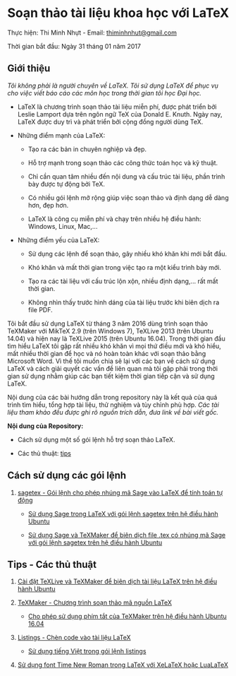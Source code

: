 # Soạn thảo tài liệu khoa học với LaTeX

Thực hiện: Thi Minh Nhựt - Email: thiminhnhut@gmail.com

Thời gian bắt đầu: Ngày 31 tháng 01 năm 2017

## Giới thiệu

*Tôi không phải là người chuyên về LaTeX. Tôi sử dụng LaTeX để phục vụ cho việc 
viết báo cáo các môn học trong thời gian tôi học Đại học.*
 
* LaTeX là chương trình soạn thảo tài liệu miễn phí, được phát triển bởi Leslie Lamport dựa trên 
ngôn ngữ TeX của Donald E. Knuth. Ngày nay, LaTeX được duy trì và phát triển bởi cộng đồng người dùng TeX.
 
* Những điểm mạnh của LaTeX:
 
	+ Tạo ra các bản in chuyên nghiệp và đẹp.
	
	+ Hỗ trợ mạnh trong soạn thảo các công thức toán học và kỹ thuật.
	
	+ Chỉ cần quan tâm nhiều đến nội dung và cấu trúc tài liệu, phần trình bày được tự động bởi TeX.	
	
	+ Có nhiều gói lệnh mở rộng giúp việc soạn thảo và định dạng dễ dàng hơn, đẹp hơn.
	
	+ LaTeX là công cụ miễn phí và chạy trên nhiều hệ điều hành: Windows, Linux, Mac,...

* Những điểm yếu của LaTeX:

	+ Sử dụng các lệnh để soạn thảo, gây nhiều khó khăn khi mới bắt đầu.
	
	+ Khó khăn và mất thời gian trong việc tạo ra một kiểu trình bày mới.
	
	+ Tạo ra các tài liệu với cấu trúc lộn xộn, nhiều định dạng,... rất mất thời gian.
	
	+ Không nhìn thấy trước hình dáng của tài liệu trước khi biên dịch ra file PDF.	
	
Tôi bắt đầu sử dụng LaTeX từ tháng 3 năm 2016 dùng trình soạn thảo TeXMaker với MikTeX 2.9 (trên Windows 7), 
TeXLive 2013 (trên Ubuntu 14.04) và hiện nay là TeXLive 2015 (trên Ubuntu 16.04). Trong thời gian đầu tìm hiểu 
LaTeX tôi gặp rất nhiều khó khăn vì mọi thứ điều mới và khó hiểu, mất nhiều thời gian để học và nó hoàn toàn 
khác với soạn thảo bằng Microsoft Word. Vì thế tôi muốn chia sẽ lại với các bạn về cách sử dụng LaTeX và 
cách giải quyết các vấn đề liên quan mà tôi gặp phải trong thời gian sử dụng nhằm giúp các bạn tiết kiệm 
thời gian tiếp cận và sử dụng LaTeX.
 
Nội dung của các bài hướng dẫn trong repository này là kết quả của quá trình tìm hiểu, tổng hợp tài liệu, thử nghiệm 
và tùy chỉnh phù hợp. *Các tài liệu tham khảo đều được ghi rõ nguồn trích dẫn, đưa link về bài viết gốc.*
 
**Nội dung của Repository:**
 
* Cách sử dụng một số gói lệnh hỗ trợ soạn thảo LaTeX.
 
* Các thủ thuật: [tips](https://github.com/thiminhnhut/latex/tree/master/tips)

## Cách sử dụng các gói lệnh

1. [sagetex - Gói lệnh cho phép nhúng mã Sage vào LaTeX để tính toán tự động](https://github.com/thiminhnhut/latex/tree/master/sagetex)

	* [Sử dụng Sage trong LaTeX với gói lệnh sagetex trên hệ điều hành Ubuntu](https://github.com/thiminhnhut/latex/blob/master/sagetex/make-sagetex-known-to-tex.md)
	
	* [Sử dụng Sage và TeXMaker để biên dịch file .tex có nhúng mã Sage với gói lệnh sagetex trên hệ điều hành Ubuntu](https://github.com/thiminhnhut/latex/blob/master/sagetex/sage-texmaker.md)

## Tips - Các thủ thuật

1. [Cài đặt TeXLive và TeXMaker để biên dịch tài liệu LaTeX trên hệ điều hành Ubuntu](https://github.com/thiminhnhut/ubuntu/blob/master/application/latex/caidat-texlive-texmaker.md)

2. [TeXMaker - Chương trình soạn thảo mã nguồn LaTeX](https://github.com/thiminhnhut/latex/tree/master/tips/texmaker)

	* [Cho phép sử dụng phím tắt của TeXMaker trên hệ điều hành Ubuntu 16.04](https://github.com/thiminhnhut/latex/blob/master/tips/texmaker/shortcuts-texmaker-ubuntu.md)
	
3. [Listings - Chèn code vào tài liệu LaTeX](https://github.com/thiminhnhut/latex/tree/master/tips/listings)

	* [Sử dụng tiếng Việt trong gói lệnh listings](https://github.com/thiminhnhut/latex/tree/master/tips/listings/tiengviet-trong-listings)
	
4. [Sử dụng font Time New Roman trong LaTeX với XeLaTeX hoặc LuaLaTeX](https://github.com/thiminhnhut/latex/tree/master/tips/xelatex/timenewroman)
